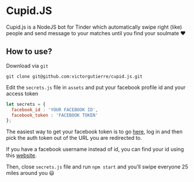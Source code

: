 # Cupid.JS

Cupid.js is a NodeJS bot for Tinder which automatically swipe right (like) people and send message to your matches until you find your soulmate :heart:

## How to use?

Download via `git`

```
git clone git@github.com:victorgutierre/cupid.js.git
```

Edit the `secrets.js` file in `assets` and put your facebook profile id and your access token

```javascript
let secrets = {
  facebook_id : 'YOUR FACEBOOK ID',
  facebook_token : 'FACEBOOK TOKEN'
};
```

The easiest way to get your facebook token is to go [here](https://www.facebook.com/dialog/oauth?client_id=464891386855067&redirect_uri=https://www.facebook.com/connect/login_success.html&scope=basic_info,email,public_profile,user_about_me,user_activities,user_birthday,user_education_history,user_friends,user_interests,user_likes,user_location,user_photos,user_relationship_details&response_type=token), log in and then pick the auth token out of the URL you are redirected to.

If you have a facebook username instead of id, you can find your id using this [website](http://findmyfbid.com/).

Then, close `secrets.js` file and run `npm start` and you'll swipe everyone 25 miles around you :smiley: 


